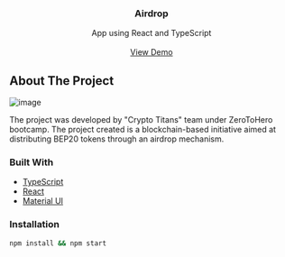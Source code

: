 <h3 align="center">Airdrop</h3>

  <p align="center">
    App using React and TypeScript
    <br />
    <br />
    <a href="https://airdrop-bice.vercel.app/">View Demo</a>
  </p>
<!-- ABOUT THE PROJECT -->

## About The Project

![image](https://user-images.githubusercontent.com/35425540/227782406-e331efd3-af90-48c9-b2a5-64271f2ef97e.png)


The project was developed by "Crypto Titans" team under ZeroToHero bootcamp. The project created is a blockchain-based initiative aimed at distributing BEP20 tokens through an airdrop mechanism.

### Built With

* [TypeScript](https://www.typescriptlang.org/)
* [React](https://reactjs.org/)
* [Material UI](https://material-ui.com/)


### Installation

   ```sh
   npm install && npm start
   ```
